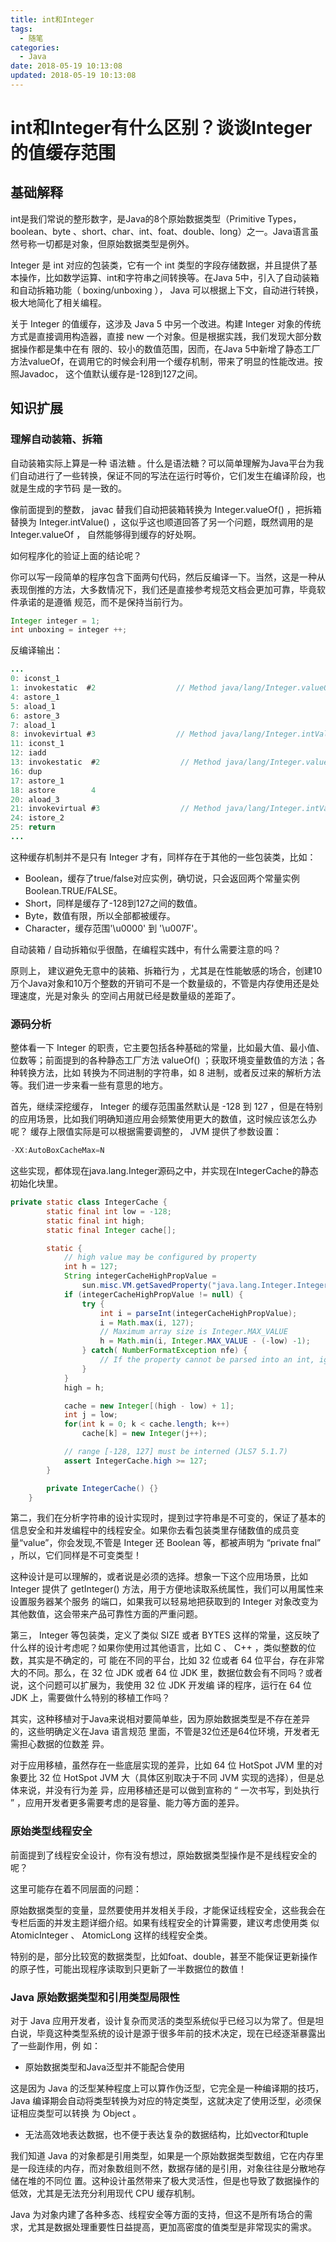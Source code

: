 ```yaml
---
title: int和Integer
tags:
  - 随笔
categories:
  - Java
date: 2018-05-19 10:13:08
updated: 2018-05-19 10:13:08
---
```


# int和Integer有什么区别？谈谈Integer的值缓存范围

## 基础解释

int是我们常说的整形数字，是Java的8个原始数据类型（Primitive Types，boolean、byte 、short、char、int、foat、double、long）之一。Java语言虽然号称一切都是对象，但原始数据类型是例外。

Integer 是 int 对应的包装类，它有一个 int 类型的字段存储数据，并且提供了基本操作，比如数学运算、int和字符串之间转换等。在Java 5中，引入了自动装箱和自动拆箱功能（ boxing/unboxing ）， Java 可以根据上下文，自动进行转换，极大地简化了相关编程。

关于 Integer 的值缓存，这涉及 Java 5 中另一个改进。构建 Integer 对象的传统方式是直接调用构造器，直接 new 一个对象。但是根据实践，我们发现大部分数据操作都是集中在有 限的、较小的数值范围，因而，在Java 5中新增了静态工厂方法valueOf，在调用它的时候会利用一个缓存机制，带来了明显的性能改进。按照Javadoc， 这个值默认缓存是-128到127之间。


## 知识扩展 
### 理解自动装箱、拆箱

自动装箱实际上算是一种 语法糖 。什么是语法糖？可以简单理解为Java平台为我们自动进行了一些转换，保证不同的写法在运行时等价，它们发生在编译阶段，也就是生成的字节码 是一致的。

像前面提到的整数， javac 替我们自动把装箱转换为 Integer.valueOf() ，把拆箱替换为 Integer.intValue() ，这似乎这也顺道回答了另一个问题，既然调用的是 Integer.valueOf ， 自然能够得到缓存的好处啊。

如何程序化的验证上面的结论呢？ 

你可以写一段简单的程序包含下面两句代码，然后反编译一下。当然，这是一种从表现倒推的方法，大多数情况下，我们还是直接参考规范文档会更加可靠，毕竟软件承诺的是遵循 规范，而不是保持当前行为。

```java
Integer integer = 1; 
int unboxing = integer ++;
```

反编译输出：
```java
...
0: iconst_1
1: invokestatic  #2                  // Method java/lang/Integer.valueOf:(I)Ljava/lang/Integer;
4: astore_1
5: aload_1
6: astore_3
7: aload_1
8: invokevirtual #3                  // Method java/lang/Integer.intValue:()I
11: iconst_1
12: iadd
13: invokestatic  #2                  // Method java/lang/Integer.valueOf:(I)Ljava/lang/Integer;
16: dup
17: astore_1
18: astore        4
20: aload_3
21: invokevirtual #3                  // Method java/lang/Integer.intValue:()I
24: istore_2
25: return
...
```

这种缓存机制并不是只有 Integer 才有，同样存在于其他的一些包装类，比如：

- Boolean，缓存了true/false对应实例，确切说，只会返回两个常量实例Boolean.TRUE/FALSE。
- Short，同样是缓存了-128到127之间的数值。
- Byte，数值有限，所以全部都被缓存。 
- Character，缓存范围'\u0000' 到 '\u007F'。

自动装箱 / 自动拆箱似乎很酷，在编程实践中，有什么需要注意的吗？

原则上， 建议避免无意中的装箱、拆箱行为 ，尤其是在性能敏感的场合，创建10万个Java对象和10万个整数的开销可不是一个数量级的，不管是内存使用还是处理速度，光是对象头 的空间占用就已经是数量级的差距了。

### 源码分析

整体看一下 Integer 的职责，它主要包括各种基础的常量，比如最大值、最小值、位数等；前面提到的各种静态工厂方法 valueOf() ；获取环境变量数值的方法；各种转换方法，比如 转换为不同进制的字符串，如 8 进制，或者反过来的解析方法等。我们进一步来看一些有意思的地方。

首先，继续深挖缓存， Integer 的缓存范围虽然默认是 -128 到 127 ，但是在特别的应用场景，比如我们明确知道应用会频繁使用更大的数值，这时候应该怎么办呢？ 缓存上限值实际是可以根据需要调整的， JVM 提供了参数设置：

```java
-XX:AutoBoxCacheMax=N
```
这些实现，都体现在java.lang.Integer源码之中，并实现在IntegerCache的静态初始化块里。

```java
private static class IntegerCache {
        static final int low = -128;
        static final int high;
        static final Integer cache[];

        static {
            // high value may be configured by property
            int h = 127;
            String integerCacheHighPropValue =
                sun.misc.VM.getSavedProperty("java.lang.Integer.IntegerCache.high");
            if (integerCacheHighPropValue != null) {
                try {
                    int i = parseInt(integerCacheHighPropValue);
                    i = Math.max(i, 127);
                    // Maximum array size is Integer.MAX_VALUE
                    h = Math.min(i, Integer.MAX_VALUE - (-low) -1);
                } catch( NumberFormatException nfe) {
                    // If the property cannot be parsed into an int, ignore it.
                }
            }
            high = h;

            cache = new Integer[(high - low) + 1];
            int j = low;
            for(int k = 0; k < cache.length; k++)
                cache[k] = new Integer(j++);

            // range [-128, 127] must be interned (JLS7 5.1.7)
            assert IntegerCache.high >= 127;
        }

        private IntegerCache() {}
    }
```

第二，我们在分析字符串的设计实现时，提到过字符串是不可变的，保证了基本的信息安全和并发编程中的线程安全。如果你去看包装类里存储数值的成员变量“value”，你会发现,不管是 Integer 还 Boolean 等，都被声明为 “private fnal” ，所以，它们同样是不可变类型！

这种设计是可以理解的，或者说是必须的选择。想象一下这个应用场景，比如 Integer 提供了 getInteger() 方法，用于方便地读取系统属性，我们可以用属性来设置服务器某个服务 的端口，如果我可以轻易地把获取到的 Integer 对象改变为其他数值，这会带来产品可靠性方面的严重问题。

第三， Integer 等包装类，定义了类似 SIZE 或者 BYTES 这样的常量，这反映了什么样的设计考虑呢？如果你使用过其他语言，比如 C 、 C++ ，类似整数的位数，其实是不确定的，可 能在不同的平台，比如 32 位或者 64 位平台，存在非常大的不同。那么，在 32 位 JDK 或者 64 位 JDK 里，数据位数会有不同吗？或者说，这个问题可以扩展为，我使用 32 位 JDK 开发编 译的程序，运行在 64 位 JDK 上，需要做什么特别的移植工作吗？

其实，这种移植对于Java来说相对要简单些，因为原始数据类型是不存在差异的，这些明确定义在Java 语言规范 里面，不管是32位还是64位环境，开发者无需担心数据的位数差 异。

对于应用移植，虽然存在一些底层实现的差异，比如 64 位 HotSpot JVM 里的对象要比 32 位 HotSpot JVM 大（具体区别取决于不同 JVM 实现的选择），但是总体来说，并没有行为差 异，应用移植还是可以做到宣称的 “ 一次书写，到处执行 ” ，应用开发者更多需要考虑的是容量、能力等方面的差异。

### 原始类型线程安全

前面提到了线程安全设计，你有没有想过，原始数据类型操作是不是线程安全的呢？

这里可能存在着不同层面的问题：

原始数据类型的变量，显然要使用并发相关手段，才能保证线程安全，这些我会在专栏后面的并发主题详细介绍。如果有线程安全的计算需要，建议考虑使用类 似 AtomicInteger 、 AtomicLong 这样的线程安全类。

特别的是，部分比较宽的数据类型，比如foat、double，甚至不能保证更新操作的原子性，可能出现程序读取到只更新了一半数据位的数值！

### Java 原始数据类型和引用类型局限性

对于 Java 应用开发者，设计复杂而灵活的类型系统似乎已经习以为常了。但是坦白说，毕竟这种类型系统的设计是源于很多年前的技术决定，现在已经逐渐暴露出了一些副作用，例 如：

- 原始数据类型和Java泛型并不能配合使用

这是因为 Java 的泛型某种程度上可以算作伪泛型，它完全是一种编译期的技巧， Java 编译期会自动将类型转换为对应的特定类型，这就决定了使用泛型，必须保证相应类型可以转换 为 Object 。

- 无法高效地表达数据，也不便于表达复杂的数据结构，比如vector和tuple

我们知道 Java 的对象都是引用类型，如果是一个原始数据类型数组，它在内存里是一段连续的内存，而对象数组则不然，数据存储的是引用，对象往往是分散地存储在堆的不同位 置。这种设计虽然带来了极大灵活性，但是也导致了数据操作的低效，尤其是无法充分利用现代 CPU 缓存机制。

Java 为对象内建了各种多态、线程安全等方面的支持，但这不是所有场合的需求，尤其是数据处理重要性日益提高，更加高密度的值类型是非常现实的需求。

